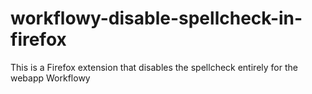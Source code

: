 # workflowy-disable-spellcheck-in-firefox
This is a Firefox extension that disables the spellcheck entirely for the webapp Workflowy
